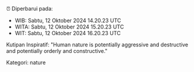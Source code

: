 ⏰ Diperbarui pada:
- WIB: Sabtu, 12 Oktober 2024 14.20.23 UTC
- WITA: Sabtu, 12 Oktober 2024 15.20.23 UTC
- WIT: Sabtu, 12 Oktober 2024 16.20.23 UTC

Kutipan Inspiratif:
"Human nature is potentially aggressive and destructive and potentially orderly and constructive."


Kategori: nature

